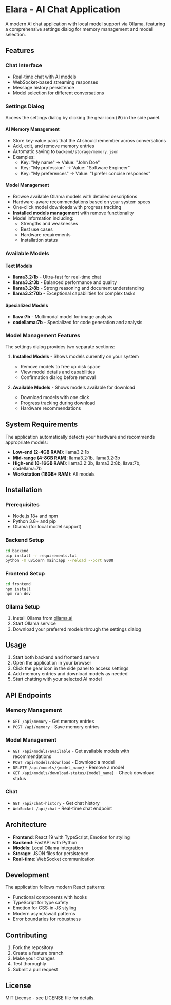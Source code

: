 # Elara - AI Chat Application

A modern AI chat application with local model support via Ollama, featuring a comprehensive settings dialog for memory management and model selection.

## Features

### Chat Interface

- Real-time chat with AI models
- WebSocket-based streaming responses
- Message history persistence
- Model selection for different conversations

### Settings Dialog

Access the settings dialog by clicking the gear icon (⚙️) in the side panel.

#### AI Memory Management

- Store key-value pairs that the AI should remember across conversations
- Add, edit, and remove memory entries
- Automatic saving to `backend/storage/memory.json`
- Examples:
  - Key: "My name" → Value: "John Doe"
  - Key: "My profession" → Value: "Software Engineer"
  - Key: "My preferences" → Value: "I prefer concise responses"

#### Model Management

- Browse available Ollama models with detailed descriptions
- Hardware-aware recommendations based on your system specs
- One-click model downloads with progress tracking
- **Installed models management** with remove functionality
- Model information including:
  - Strengths and weaknesses
  - Best use cases
  - Hardware requirements
  - Installation status

### Available Models

#### Text Models

- **llama3.2:1b** - Ultra-fast for real-time chat
- **llama3.2:3b** - Balanced performance and quality
- **llama3.2:8b** - Strong reasoning and document understanding
- **llama3.2:70b** - Exceptional capabilities for complex tasks

#### Specialized Models

- **llava:7b** - Multimodal model for image analysis
- **codellama:7b** - Specialized for code generation and analysis

### Model Management Features

The settings dialog provides two separate sections:

1. **Installed Models** - Shows models currently on your system

   - Remove models to free up disk space
   - View model details and capabilities
   - Confirmation dialog before removal

2. **Available Models** - Shows models available for download
   - Download models with one click
   - Progress tracking during download
   - Hardware recommendations

## System Requirements

The application automatically detects your hardware and recommends appropriate models:

- **Low-end (2-4GB RAM)**: llama3.2:1b
- **Mid-range (4-8GB RAM)**: llama3.2:1b, llama3.2:3b
- **High-end (8-16GB RAM)**: llama3.2:3b, llama3.2:8b, llava:7b, codellama:7b
- **Workstation (16GB+ RAM)**: All models

## Installation

### Prerequisites

- Node.js 18+ and npm
- Python 3.8+ and pip
- Ollama (for local model support)

### Backend Setup

```bash
cd backend
pip install -r requirements.txt
python -m uvicorn main:app --reload --port 8000
```

### Frontend Setup

```bash
cd frontend
npm install
npm run dev
```

### Ollama Setup

1. Install Ollama from [ollama.ai](https://ollama.ai)
2. Start Ollama service
3. Download your preferred models through the settings dialog

## Usage

1. Start both backend and frontend servers
2. Open the application in your browser
3. Click the gear icon in the side panel to access settings
4. Add memory entries and download models as needed
5. Start chatting with your selected AI model

## API Endpoints

### Memory Management

- `GET /api/memory` - Get memory entries
- `POST /api/memory` - Save memory entries

### Model Management

- `GET /api/models/available` - Get available models with recommendations
- `POST /api/models/download` - Download a model
- `DELETE /api/models/{model_name}` - Remove a model
- `GET /api/models/download-status/{model_name}` - Check download status

### Chat

- `GET /api/chat-history` - Get chat history
- `WebSocket /api/chat` - Real-time chat endpoint

## Architecture

- **Frontend**: React 19 with TypeScript, Emotion for styling
- **Backend**: FastAPI with Python
- **Models**: Local Ollama integration
- **Storage**: JSON files for persistence
- **Real-time**: WebSocket communication

## Development

The application follows modern React patterns:

- Functional components with hooks
- TypeScript for type safety
- Emotion for CSS-in-JS styling
- Modern async/await patterns
- Error boundaries for robustness

## Contributing

1. Fork the repository
2. Create a feature branch
3. Make your changes
4. Test thoroughly
5. Submit a pull request

## License

MIT License - see LICENSE file for details.
